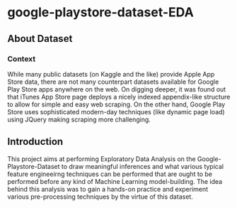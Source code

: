# google-playstore-dataset-EDA
 
## About Dataset

### Context
While many public datasets (on Kaggle and the like) provide Apple App Store data, there are not many counterpart datasets available for Google Play Store apps anywhere on the web. On digging deeper, it was found out that iTunes App Store page deploys a nicely indexed appendix-like structure to allow for simple and easy web scraping. On the other hand, Google Play Store uses sophisticated modern-day techniques (like dynamic page load) using JQuery making scraping more challenging.

## Introduction
This project aims at performing Exploratory Data Analysis on the Google-Playstore-Dataset to draw meaningful inferences and what various typical feature engineeirng techniques can be performed that are ought to be performed before any kind of Machine Learning model-building. The idea behind this analysis was to gain a hands-on practice and experiment various pre-processing techniques by the virtue of this dataset.
